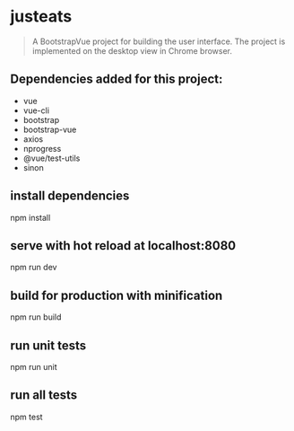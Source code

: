 # justeats

> A BootstrapVue project for building the user interface. The project is implemented on the desktop view in Chrome browser.

## Dependencies added for this project:
- vue
- vue-cli
- bootstrap
- bootstrap-vue
- axios
- nprogress
- @vue/test-utils
- sinon


## install dependencies
npm install

## serve with hot reload at localhost:8080
npm run dev

## build for production with minification
npm run build

## run unit tests
npm run unit

## run all tests
npm test

